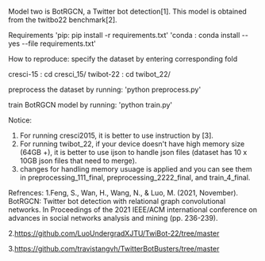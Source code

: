 Model two is BotRGCN, a Twitter bot detection[1].
This model is obtained from the twitbo22 benchmark[2].

Requirements
'pip: pip install -r requirements.txt'
'conda : conda install --yes --file requirements.txt'

How to reproduce:
specify the dataset by entering corresponding fold

cresci-15 : cd cresci_15/
twibot-22 : cd twibot_22/

preprocess the dataset by running:
'python preprocess.py'

train BotRGCN model by running:
'python train.py'


Notice:
1. For running cresci2015, it is better to use instruction by [3].
2. For running twibot_22, if your device doesn't have high memory size (64GB +), it is better to use ijson to handle json files (dataset has 10 x 10GB json files that need to merge).
3. changes for handling memory usuage is applied and you can see them in preprocessing_111_final, preprocessing_2222_final, and train_4_final.

Refrences:
1.Feng, S., Wan, H., Wang, N., & Luo, M. (2021, November). BotRGCN: Twitter bot detection with relational graph convolutional networks. In Proceedings of the 2021 IEEE/ACM international conference on advances in social networks analysis and mining (pp. 236-239).

2.https://github.com/LuoUndergradXJTU/TwiBot-22/tree/master

3.https://github.com/travistangvh/TwitterBotBusters/tree/master

